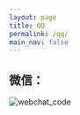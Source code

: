 ```yaml
---
layout: page
title: QQ
permalink: /qq/
main_nav: false
---
```


## 微信：
<img src="http://www.hjboo.com/assets/images/qq_code.jpg" alt="webchat_code" class="profile" align="center">
